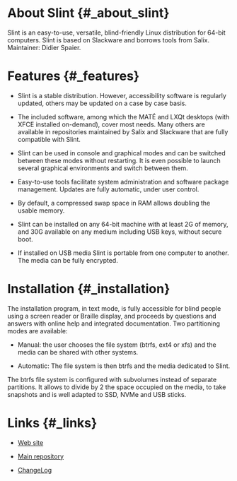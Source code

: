# About Slint {#_about_slint}

Slint is an easy-to-use, versatile, blind-friendly Linux distribution for 64-bit computers. Slint is based on Slackware and borrows tools from Salix. Maintainer: Didier Spaier.

# Features {#_features}

-   Slint is a stable distribution. However, accessibility software is regularly updated, others may be updated on a case by case basis.

-   The included software, among which the MATÉ and LXQt desktops (with XFCE installed on-demand), cover most needs. Many others are available in repositories maintained by Salix and Slackware that are fully compatible with Slint.

-   Slint can be used in console and graphical modes and can be switched between these modes without restarting. It is even possible to launch several graphical environments and switch between them.

-   Easy-to-use tools facilitate system administration and software package management. Updates are fully automatic, under user control.

-   By default, a compressed swap space in RAM allows doubling the usable memory.

-   Slint can be installed on any 64-bit machine with at least 2G of memory, and 30G available on any medium including USB keys, without secure boot.

-   If installed on USB media Slint is portable from one computer to another. The media can be fully encrypted.

# Installation {#_installation}

The installation program, in text mode, is fully accessible for blind people using a screen reader or Braille display, and proceeds by questions and answers with online help and integrated documentation. Two partitioning modes are available:

-   Manual: the user chooses the file system (btrfs, ext4 or xfs) and the media can be shared with other systems.

-   Automatic: The file system is then btrfs and the media dedicated to Slint.

The btrfs file system is configured with subvolumes instead of separate partitions. It allows to divide by 2 the space occupied on the media, to take snapshots and is well adapted to SSD, NVMe and USB sticks.

# Links {#_links}

-   [Web site](https://slint.fr)

-   [Main repository](http://slackware.uk/slint/x86_64/slint-15.0/)

-   [ChangeLog](http://slackware.uk/slint/x86_64/slint-15.0/ChangeLog.txt)
